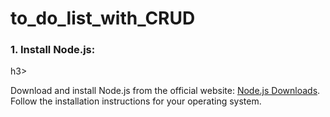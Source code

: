 # to_do_list_with_CRUD
<h3>1. Install Node.js:</h3>h3></h3>

Download and install Node.js from the official website: <a href="https://nodejs.org/en/download/">Node.js Downloads</a>.<br>
Follow the installation instructions for your operating system.
